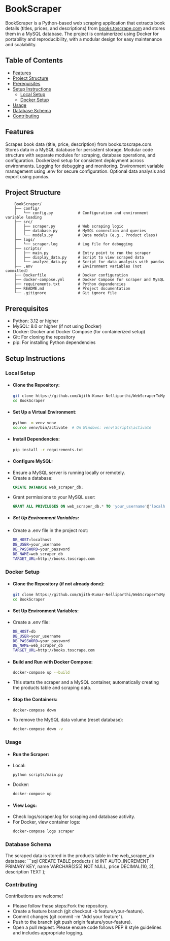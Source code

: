 # BookScraper
BookScraper is a Python-based web scraping application that extracts book details (titles, prices, and descriptions) from [books.toscrape.com](https://books.toscrape.com/) and stores them in a MySQL database. The project is containerized using Docker for portability and reproducibility, with a modular design for easy maintenance and scalability.

## Table of Contents
- [Features](#features)
- [Project Structure](#project-structure)
- [Prerequisites](#prerequisites)
- [Setup Instructions](#setup-instructions)
    - [Local Setup](#local-setup)
    - [Docker Setup](#docker-setup)
- [Usage](#usage)
- [Database Schema](#database-schema)
- [Contributing](#contributing)

## Features
Scrapes book data (title, price, description) from books.toscrape.com.
Stores data in a MySQL database for persistent storage.
Modular code structure with separate modules for scraping, database operations, and configuration.
Dockerized setup for consistent deployment across environments.
Logging for debugging and monitoring.
Environment variable management using .env for secure configuration.
Optional data analysis and export using pandas.

## Project Structure
```
    BookScraper/
    ├── config/
    │   └── config.py           # Configuration and environment variable loading
    ├── src/
    │   ├── scraper.py          # Web scraping logic
    │   ├── database.py         # MySQL connection and queries
    │   └── models.py           # Data models (e.g., Product class)
    ├── logs/
    │   └── scraper.log         # Log file for debugging
    ├── scripts/
    │   ├── main.py             # Entry point to run the scraper
    │   ├── display_data.py     # Script to view scraped data
    │   └── analyze_data.py     # Script for data analysis with pandas
    ├── .env                    # Environment variables (not committed)
    ├── Dockerfile              # Docker configuration
    ├── docker-compose.yml      # Docker Compose for scraper and MySQL
    ├── requirements.txt        # Python dependencies
    ├── README.md               # Project documentation
    └── .gitignore              # Git ignore file
```
## Prerequisites
- Python: 3.12 or higher
- MySQL: 8.0 or higher (if not using Docker)
- Docker: Docker and Docker Compose (for containerized setup)
- Git: For cloning the repository
- pip: For installing Python dependencies

## Setup Instructions

### Local Setup
- #### Clone the Repository:
    ```bash
    git clone https://github.com/Ajith-Kumar-Nelliparthi/WebScraperToMySQL.git
    cd BookScraper
- #### Set Up a Virtual Environment:
    ```bash
    python -m venv venv
    source venv/bin/activate  # On Windows: venv\Scripts\activate

- #### Install Dependencies:
    ```bash
    pip install -r requirements.txt

- #### Configure MySQL:
- Ensure a MySQL server is running locally or remotely.
- Create a database:
    ```sql
    CREATE DATABASE web_scraper_db;
- Grant permissions to your MySQL user:
    ```sql
    GRANT ALL PRIVILEGES ON web_scraper_db.* TO 'your_username'@'localhost' IDENTIFIED BY 'your_password';
- ##### Set Up Environment Variables:
- Create a .env file in the project root:
    ```sh
    DB_HOST=localhost
    DB_USER=your_username
    DB_PASSWORD=your_password
    DB_NAME=web_scraper_db
    TARGET_URL=http://books.toscrape.com

### Docker Setup
- #### Clone the Repository (if not already done):
    ```bash
    git clone https://github.com/Ajith-Kumar-Nelliparthi/WebScraperToMySQL.git
    cd BookScraper

- #### Set Up Environment Variables:
- Create a .env file:
    ```sh
    DB_HOST=db
    DB_USER=your_username
    DB_PASSWORD=your_password
    DB_NAME=web_scraper_db
    TARGET_URL=http://books.toscrape.com

- #### Build and Run with Docker Compose:
    ```bash
    docker-compose up --build
- This starts the scraper and a MySQL container, automatically creating the products table and scraping data.

- #### Stop the Containers:
    ```bash
    docker-compose down
- To remove the MySQL data volume (reset database):
    ```bash
    docker-compose down -v

### Usage
- #### Run the Scraper:
- Local:
    ```bash
    python scripts/main.py

- Docker:
    ```bash
    docker-compose up

- #### View Logs:
- Check logs/scraper.log for scraping and database activity.
- For Docker, view container logs:
    ```bash
    docker-compose logs scraper

### Database Schema
The scraped data is stored in the products table in the web_scraper_db database:
    ```sql
    CREATE TABLE products (
        id INT AUTO_INCREMENT PRIMARY KEY,
        name VARCHAR(255) NOT NULL,
        price DECIMAL(10, 2),
        description TEXT
    );

### Contributing
Contributions are welcome! 
- Please follow these steps:Fork the repository.
- Create a feature branch (git checkout -b feature/your-feature).
- Commit changes (git commit -m "Add your feature").
- Push to the branch (git push origin feature/your-feature).
- Open a pull request.
Please ensure code follows PEP 8 style guidelines and includes appropriate logging.













